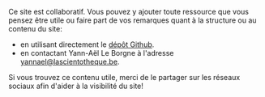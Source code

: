 
Ce site est collaboratif. Vous pouvez y ajouter toute ressource que vous pensez être utile ou faire part de vos remarques quant à la structure ou au contenu du site:

* en utilisant directement le [dépôt Github](https://github.com/lascientotheque/ai-resources). 
* en contactant Yann-Aël Le Borgne à l'adresse yannael@lascientotheque.be. 

Si vous trouvez ce contenu utile, merci de le partager sur les réseaux sociaux afin d'aider à la visibilité du site!

